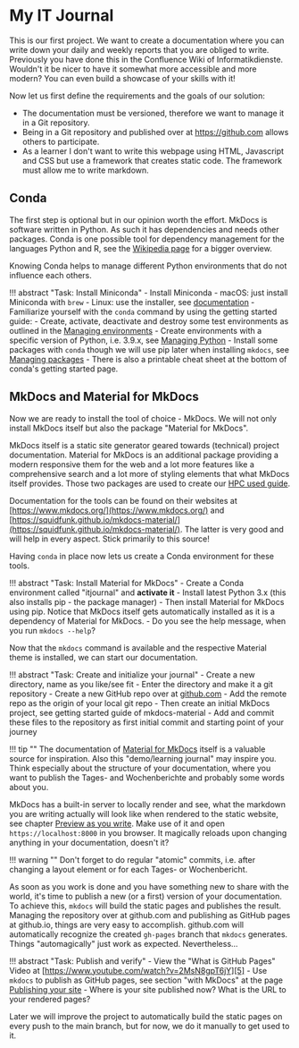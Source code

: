 # My IT Journal

This is our first project. We want to create a documentation where you can write
down your daily and weekly reports that you are obliged to write. Previously you
have done this in the Confluence Wiki of Informatikdienste. Wouldn't it be nicer
to have it somewhat more accessible and more modern? You can even build a
showcase of your skills with it!

Now let us first define the requirements and the goals of our solution:

- The documentation must be versioned, therefore we want to manage it in a Git repository.
- Being in a Git repository and published over at <https://github.com> allows
  others to participate.
- As a learner I don't want to write this webpage using HTML, Javascript and CSS
  but use a framework that creates static code. The framework must allow me to
  write markdown.

## Conda

The first step is optional but in our opinion worth the effort. MkDocs is
software written in Python. As such it has dependencies and needs other
packages. Conda is one possible tool for dependency management for the languages
Python and R, see the [Wikipedia
page](https://en.wikipedia.org/wiki/Conda_(package_manager)) for a bigger
overview.

Knowing Conda helps to manage different Python environments that do not influence
each others.

!!! abstract "Task: Install Miniconda"
    - Install Miniconda
        - macOS: just install Miniconda with `brew`
        - Linux: use the installer, see [documentation](https://docs.conda.io/en/latest/miniconda.html)
    - Familiarize yourself with the `conda` command by using the getting started
      guide:
        - Create, activate, deactivate and destroy some test environments as outlined
          in the [Managing environments](https://docs.conda.io/projects/conda/en/latest/user-guide/getting-started.html#managing-environments)
        - Create environments with a specific version of Python, i.e. 3.9.x, see
          [Managing
        Python](https://docs.conda.io/projects/conda/en/latest/user-guide/getting-started.html#managing-python)
        - Install some packages with `conda` though we will use pip later when
          installing `mkdocs`, see [Managing
        packages](https://docs.conda.io/projects/conda/en/latest/user-guide/getting-started.html#managing-packages)
        - There is also a printable cheat sheet at the bottom of conda's getting
          started page.

## MkDocs and Material for MkDocs

Now we are ready to install the tool of choice - MkDocs. We will not only
install MkDocs itself but also the package "Material for MkDocs".

MkDocs itself is a static site generator geared towards (technical) project
documentation. Material for MkDocs is an additional package providing a modern
responsive them for the web and a lot more features like a comprehensive search
and a lot more of styling elements that what MkDocs itself provides. Those two
packages are used to create our [HPC used
guide](https://hpc-unibe-ch.github.com/).

Documentation for the tools can be found on their websites at
[https://www.mkdocs.org/](https://www.mkdocs.org/) and
[https://squidfunk.github.io/mkdocs-material/](https://squidfunk.github.io/mkdocs-material/).
The latter is very good and will help in every aspect. Stick primarily to this
source!

Having `conda` in place now lets us create a Conda environment for these tools.

!!! abstract "Task: Install Material for MkDocs"
    - Create a Conda environment called "itjournal" and **activate it**
    - Install latest Python 3.x (this also installs pip - the package manager)
    - Then install Material for MkDocs using pip. Notice that MkDocs itself gets
      automatically installed as it is a dependency of Material for MkDocs.
    - Do you see the help message, when you run `mkdocs --help`?

Now that the `mkdocs` command is available and the respective Material theme is
installed, we can start our documentation.

!!! abstract "Task: Create and initialize your journal"
    - Create a new directory, name as you like/see fit
    - Enter the directory and make it a git repository
    - Create a new GitHub repo over at [github.com](https://github.com)
    - Add the remote repo as the origin of your local git repo
    - Then create an initial MkDocs project, see getting started guide of
      mkdocs-material
    - Add and commit these files to the repository as first initial commit and
      starting point of your journey

!!! tip ""
    The documentation of [Material for
    MkDocs](https://squidfunk.github.io/mkdocs-material/) itself is a valuable
    source for inspiration. Also this "demo/learning journal" may inspire you. Think
    especially about the structure of your documentation, where you want to publish
    the Tages- and Wochenberichte and probably some words about you.

MkDocs has a built-in server to locally render and see, what the markdown you
are writing actually will look like when rendered to the static website, see
chapter [Preview as you write][4]. Make use of it and open
`https://localhost:8000` in you browser. It magically reloads upon changing
anything in your documentation, doesn't it?

!!! warning ""
    Don't forget to do regular "atomic" commits, i.e. after changing a layout
    element or for each Tages- or Wochenbericht.

As soon as you work is done and you have something new to share with the world,
it's time to publish a new (or a first) version of your documentation. To
achieve this, `mkdocs` will build the static pages and publishes the result.
Managing the repository over at github.com and publishing as GitHub pages at
github.io, things are very easy to accomplish. github.com will automatically
recognize the created `gh-pages` branch that `mkdocs` generates. Things
"automagically" just work as expected. Nevertheless...

!!! abstract "Task: Publish and verify"
    - View the "What is GitHub Pages" Video at [https://www.youtube.com/watch?v=2MsN8gpT6jY][5]
    - Use `mkdocs` to publish as GitHub pages, see section "with MkDocs" at the
      page [Publishing your site][6]
    - Where is your site published now? What is the URL to your rendered pages?

Later we will improve the project to automatically build the static pages on
every push to the main branch, but for now, we do it manually to get used to it.

[4]: https://squidfunk.github.io/mkdocs-material/creating-your-site/#previewing-as-you-write
[5]: https://www.youtube.com/watch?v=2MsN8gpT6jY
[6]: https://squidfunk.github.io/mkdocs-material/publishing-your-site/#with-github-actions
